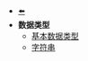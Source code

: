 - [⬅️](/programming/java/)
- **数据类型**
    - [基本数据类型](programming/java/data-type/primitive-type)
    - [字符串](programming/java/data-type/string)